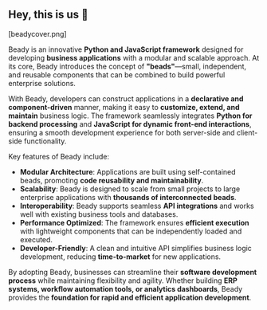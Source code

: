 ## Hey, this is us 👋

[beadycover.png]

Beady is an innovative **Python and JavaScript framework** designed for developing **business applications** with a modular and scalable approach. At its core, Beady introduces the concept of **"beads"**—small, independent, and reusable components that can be combined to build powerful enterprise solutions.  

With Beady, developers can construct applications in a **declarative and component-driven** manner, making it easy to **customize, extend, and maintain** business logic. The framework seamlessly integrates **Python for backend processing** and **JavaScript for dynamic front-end interactions**, ensuring a smooth development experience for both server-side and client-side functionality.  

Key features of Beady include:  
- **Modular Architecture**: Applications are built using self-contained beads, promoting **code reusability and maintainability**.  
- **Scalability**: Beady is designed to scale from small projects to large enterprise applications with **thousands of interconnected beads**.  
- **Interoperability**: Beady supports seamless **API integrations** and works well with existing business tools and databases.  
- **Performance Optimized**: The framework ensures **efficient execution** with lightweight components that can be independently loaded and executed.  
- **Developer-Friendly**: A clean and intuitive API simplifies business logic development, reducing **time-to-market** for new applications.  

By adopting Beady, businesses can streamline their **software development process** while maintaining flexibility and agility. Whether building **ERP systems, workflow automation tools, or analytics dashboards**, Beady provides the **foundation for rapid and efficient application development**.
